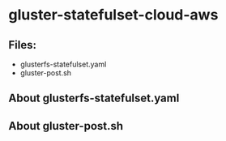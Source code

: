 # gluster-statefulset-cloud-aws

## Files:
- glusterfs-statefulset.yaml
- gluster-post.sh


## About glusterfs-statefulset.yaml


## About gluster-post.sh

